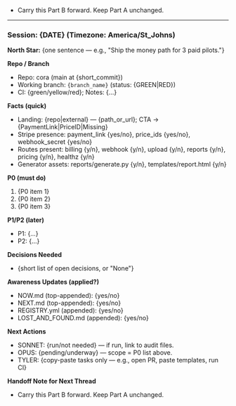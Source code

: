 * Carry this Part B forward. Keep Part A unchanged.---### Session: {DATE}  (Timezone: America/St\_Johns)**North Star:** {one sentence — e.g., "Ship the money path for 3 paid pilots."}**Repo / Branch*** Repo: cora (main at {short\_commit})* Working branch: `{branch_name}`  (status: {GREEN|RED})* CI: {green/yellow/red}; Notes: {…}**Facts (quick)*** Landing: {repo|external} — {path\_or\_url}; CTA → {PaymentLink|PriceID|Missing}* Stripe presence: payment\_link {yes/no}, price\_ids {yes/no}, webhook\_secret {yes/no}* Routes present: billing {y/n}, webhook {y/n}, upload {y/n}, reports {y/n}, pricing {y/n}, healthz {y/n}* Generator assets: reports/generate.py {y/n}, templates/report.html {y/n}**P0 (must do)**1. {P0 item 1}2. {P0 item 2}3. {P0 item 3}**P1/P2 (later)*** P1: {…}* P2: {…}**Decisions Needed*** {short list of open decisions, or "None"}**Awareness Updates (applied?)*** NOW\.md (top-appended): {yes/no}* NEXT.md (top-appended): {yes/no}* REGISTRY.yml (appended): {yes/no}* LOST\_AND\_FOUND.md (appended): {yes/no}**Next Actions*** SONNET: {run/not needed} — if run, link to audit files.* OPUS: {pending/underway} — scope = P0 list above.* TYLER: {copy-paste tasks only — e.g., open PR, paste templates, run CI}**Handoff Note for Next Thread*** Carry this Part B forward. Keep Part A unchanged.